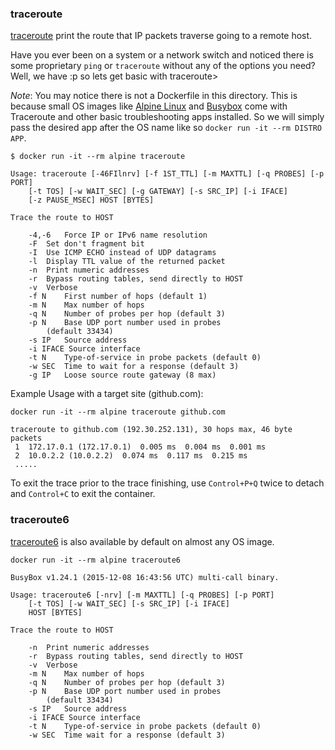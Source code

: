 
### traceroute

[traceroute](http://manpages.ubuntu.com/manpages/jaunty/man8/traceroute-nanog.genuine.8.html) print the route that IP packets traverse going to a remote host.

Have you ever been on a system or a network switch and noticed there is some proprietary `ping` or `traceroute` without any of the options you need? Well, we have :p so lets get basic with traceroute> 

*Note*: You may notice there is not a Dockerfile in this directory. This is because small OS images like [Alpine Linux](https://hub.docker.com/_/alpine/) and [Busybox](https://hub.docker.com/_/busybox/) come with Traceroute and other basic troubleshooting apps installed. So we will simply pass the desired app after the OS name like so `docker run -it --rm DISTRO APP`. 

```
$ docker run -it --rm alpine traceroute 

Usage: traceroute [-46FIlnrv] [-f 1ST_TTL] [-m MAXTTL] [-q PROBES] [-p PORT]
	[-t TOS] [-w WAIT_SEC] [-g GATEWAY] [-s SRC_IP] [-i IFACE]
	[-z PAUSE_MSEC] HOST [BYTES]

Trace the route to HOST

	-4,-6	Force IP or IPv6 name resolution
	-F	Set don't fragment bit
	-I	Use ICMP ECHO instead of UDP datagrams
	-l	Display TTL value of the returned packet
	-n	Print numeric addresses
	-r	Bypass routing tables, send directly to HOST
	-v	Verbose
	-f N	First number of hops (default 1)
	-m N	Max number of hops
	-q N	Number of probes per hop (default 3)
	-p N	Base UDP port number used in probes
		(default 33434)
	-s IP	Source address
	-i IFACE Source interface
	-t N	Type-of-service in probe packets (default 0)
	-w SEC	Time to wait for a response (default 3)
	-g IP	Loose source route gateway (8 max)
```

Example Usage with a target site (github.com):

```
docker run -it --rm alpine traceroute github.com

traceroute to github.com (192.30.252.131), 30 hops max, 46 byte packets
 1  172.17.0.1 (172.17.0.1)  0.005 ms  0.004 ms  0.001 ms
 2  10.0.2.2 (10.0.2.2)  0.074 ms  0.117 ms  0.215 ms
 .....
```

To exit the trace prior to the trace finishing, use `Control+P+Q` twice to detach and `Control+C` to exit the container.

### traceroute6

[traceroute6](http://manpages.ubuntu.com/manpages/oneiric/man8/traceroute6.iputils.8.html) is also available by default on almost any OS image.
```
docker run -it --rm alpine traceroute6

BusyBox v1.24.1 (2015-12-08 16:43:56 UTC) multi-call binary.

Usage: traceroute6 [-nrv] [-m MAXTTL] [-q PROBES] [-p PORT]
	[-t TOS] [-w WAIT_SEC] [-s SRC_IP] [-i IFACE]
	HOST [BYTES]

Trace the route to HOST

	-n	Print numeric addresses
	-r	Bypass routing tables, send directly to HOST
	-v	Verbose
	-m N	Max number of hops
	-q N	Number of probes per hop (default 3)
	-p N	Base UDP port number used in probes
		(default 33434)
	-s IP	Source address
	-i IFACE Source interface
	-t N	Type-of-service in probe packets (default 0)
	-w SEC	Time wait for a response (default 3)
```
